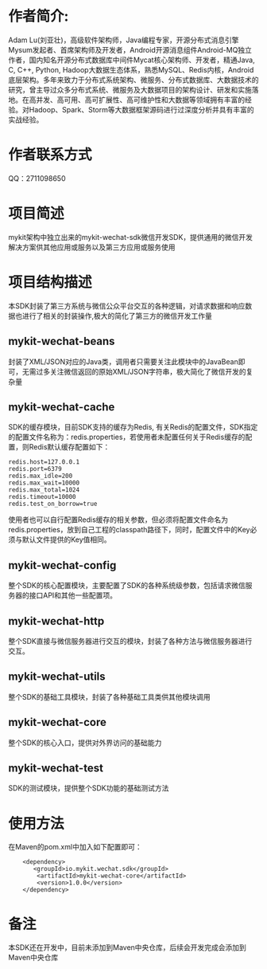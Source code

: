 # 作者简介: 
Adam Lu(刘亚壮)，高级软件架构师，Java编程专家，开源分布式消息引擎Mysum发起者、首席架构师及开发者，Android开源消息组件Android-MQ独立作者，国内知名开源分布式数据库中间件Mycat核心架构师、开发者，精通Java, C, C++, Python, Hadoop大数据生态体系，熟悉MySQL、Redis内核，Android底层架构。多年来致力于分布式系统架构、微服务、分布式数据库、大数据技术的研究，曾主导过众多分布式系统、微服务及大数据项目的架构设计、研发和实施落地。在高并发、高可用、高可扩展性、高可维护性和大数据等领域拥有丰富的经验。对Hadoop、Spark、Storm等大数据框架源码进行过深度分析并具有丰富的实战经验。

# 作者联系方式
QQ：2711098650

# 项目简述
mykit架构中独立出来的mykit-wechat-sdk微信开发SDK，提供通用的微信开发解决方案供其他应用或服务以及第三方应用或服务使用

# 项目结构描述
本SDK封装了第三方系统与微信公众平台交互的各种逻辑，对请求数据和响应数据也进行了相关的封装操作,极大的简化了第三方的微信开发工作量

## mykit-wechat-beans
封装了XML/JSON对应的Java类，调用者只需要关注此模块中的JavaBean即可，无需过多关注微信返回的原始XML/JSON字符串，极大简化了微信开发的复杂量

## mykit-wechat-cache
SDK的缓存模块，目前SDK支持的缓存为Redis, 有关Redis的配置文件，SDK指定的配置文件名称为：redis.properties，若使用者未配置任何关于Redis缓存的配置，则Redis默认缓存配置如下：   

`redis.host=127.0.0.1  `  
`redis.port=6379  `  
`redis.max_idle=200 `   
`redis.max_wait=10000 `   
`redis.max_total=1024  `  
`redis.timeout=10000  `  
`redis.test_on_borrow=true `   

使用者也可以自行配置Redis缓存的相关参数，但必须将配置文件命名为redis.properties，放到自己工程的classpath路径下，同时，配置文件中的Key必须与默认文件提供的Key值相同。

## mykit-wechat-config
整个SDK的核心配置模块，主要配置了SDK的各种系统级参数，包括请求微信服务器的接口API和其他一些配置项。

## mykit-wechat-http
整个SDK直接与微信服务器进行交互的模块，封装了各种方法与微信服务器进行交互。

## mykit-wechat-utils
整个SDK的基础工具模块，封装了各种基础工具类供其他模块调用

## mykit-wechat-core
整个SDK的核心入口，提供对外界访问的基础能力

## mykit-wechat-test
SDK的测试模块，提供整个SDK功能的基础测试方法

# 使用方法
在Maven的pom.xml中加入如下配置即可：  

        <dependency>  
           <groupId>io.mykit.wechat.sdk</groupId>  
            <artifactId>mykit-wechat-core</artifactId>  
            <version>1.0.0</version>  
        </dependency>


# 备注
本SDK还在开发中，目前未添加到Maven中央仓库，后续会开发完成会添加到Maven中央仓库


